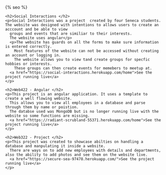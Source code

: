 <html lang="{{ site.lang | default: "en-US" }}">
  <head>
    <meta charset="utf-8">
    <meta http-equiv="X-UA-Compatible" content="IE=edge">
{% seo %}
    <link rel="stylesheet" href="{{ '/assets/css/style.css?v=' | append: site.github.build_revision | relative_url }}">
    <script src="https://code.jquery.com/jquery-1.12.4.min.js" integrity="sha256-ZosEbRLbNQzLpnKIkEdrPv7lOy9C27hHQ+Xp8a4MxAQ=" crossorigin="anonymous"></script>
    <script src="{{ '/assets/js/respond.js' | relative_url }}"></script>
    <meta name="viewport" content="width=device-width, initial-scale=1, user-scalable=no">
  </head>
<div class="wrapper">
    <section>
  <div id="projects">

    <h2>Social Interactions </h2>
    <p>Social Interactions was a project  created by four Seneca students. The website was designed with intentions to allows users to create an acccount and be able to view
      groups and events that are similiar to their interests.
      The website uses angular</p>
      <p>The website has guards on all the forms to make sure information is entered correctly.
        Most features of the website can not be accessed without creating an account or logging in.
        The website allows you to view tand create groups for specfic hobbies or interests.
        These groups can then create events for memebers to meetup at.
      <a href="https://social-interactions.herokuapp.com/home">See the project running live</a>
    </p>

    <h2>Web422 - Angular </h2>
    <p>This project is an angular application. It uses a template to create a well flowing website.
      This allows you to view all employees in a database and parse through them by name or poistion.
      The databse used was MongoDB but is no longer running live with the website so some functions are missing.
      <a href="https://radiant-scrubland-55371.herokuapp.com/home">See the project running live</a>
    </p>

    <h2>Web322 - Project </h2>
    <p>This project was created to showcase abilties on handling a database and manpulating it inside a website.
      There are ways on to add new employees with details and departments, also the ability to add photos and see them on the website live.
      <a href="https://secure-sea-97478.herokuapp.com/">See the project running live</a>
    </p>

 